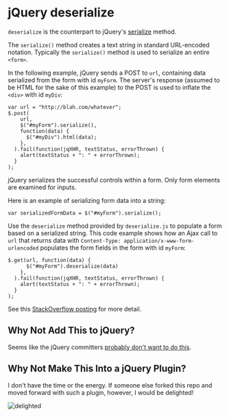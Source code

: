 # jQuery deserialize

`deserialize` is the counterpart to jQuery's [serialize](https://api.jQuery.com/serialize/) method.

The `serialize()` method creates a text string in standard URL-encoded notation.
Typically the `serialize()` method is used to serialize an entire `<form>`.

In the following example, jQuery sends a POST to `url`, containing data serialized from
the form with id `myForm`.
The server's response (assumed to be HTML for the sake of this example) to the POST is used to inflate the `<div>` with id `myDiv`:

```
var url = "http://blah.com/whatever";
$.post(
    url,
    $("#myForm").serialize(),
    function(data) {
      $("#myDiv").html(data);
    },
  ).fail(function(jqXHR, textStatus, errorThrown) {
    alert(textStatus + ": " + errorThrown);
  }
);
```

jQuery serializes the successful controls within a form.
Only form elements are examined for inputs.

Here is an example of serializing form data into a string:

    var serializedFormData = $("#myForm").serialize();

Use the `deserialize` method provided by `deserialize.js` to populate a form based on a serialized string.
This code example shows how an Ajax call to `url` that returns data with `Content-Type: application/x-www-form-urlencoded` populates the form fields in the form with id `myForm`:

```
$.get(url, function(data) {
      $("#myForm").deserialize(data)
    },
  ).fail(function(jqXHR, textStatus, errorThrown) {
    alert(textStatus + ": " + errorThrown);
  }
);
```

See this [StackOverflow posting](http://stackoverflow.com/a/11156405/553865) for more detail.

## Why Not Add This to jQuery?

Seems like the jQuery committers [probably don't want to do this](https://github.com/jQuery/jQuery/issues?utf8=%E2%9C%93&q=is%3Aissue%20serialize%20).

## Why Not Make This Into a jQuery Plugin?
I don't have the time or the energy.
If someone else forked this repo and moved forward with such a plugin, however,
I would be delighted!

![delighted](http://2.bp.blogspot.com/-x0u-yRoIOk0/T9IJA11dJ9I/AAAAAAAABBI/YGfm5Z0mW8M/s1600/delight.jpg)
